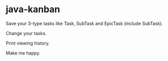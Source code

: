 # java-kanban

Save your 3-type tasks like Task, SubTask and EpicTask (include SubTask).

Change your tasks.

Print viewing history.

Make me happy.

